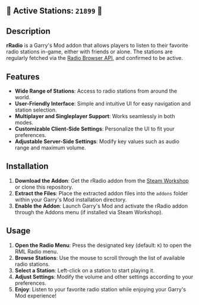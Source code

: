 ## 🎵 Active Stations: `21899` 🎵

## Description
**rRadio** is a Garry's Mod addon that allows players to listen to their favorite radio stations in-game, either with friends or alone. The stations are regularly fetched via the [Radio Browser API](https://www.radio-browser.info/), and confirmed to be active.

## Features
- **Wide Range of Stations**: Access to radio stations from around the world.
- **User-Friendly Interface**: Simple and intuitive UI for easy navigation and station selection.
- **Multiplayer and Singleplayer Support**: Works seamlessly in both modes.
- **Customizable Client-Side Settings**: Personalize the UI to fit your preferences.
- **Adjustable Server-Side Settings**: Modify key values such as audio range and maximum volume.

## Installation

1. **Download the Addon**: Get the rRadio addon from the [Steam Workshop](https://steamcommunity.com/sharedfiles/filedetails/?id=3318060741) or clone this repository.
2. **Extract the Files**: Place the extracted addon files into the `addons` folder within your Garry's Mod installation directory.
3. **Enable the Addon**: Launch Garry's Mod and activate the rRadio addon through the Addons menu (if installed via Steam Workshop).

## Usage

1. **Open the Radio Menu**: Press the designated key (default: `K`) to open the RML Radio menu.
2. **Browse Stations**: Use the mouse to scroll through the list of available radio stations.
3. **Select a Station**: Left-click on a station to start playing it.
4. **Adjust Settings**: Modify the volume and other settings according to your preferences.
5. **Enjoy**: Listen to your favorite radio station while enjoying your Garry's Mod experience!
